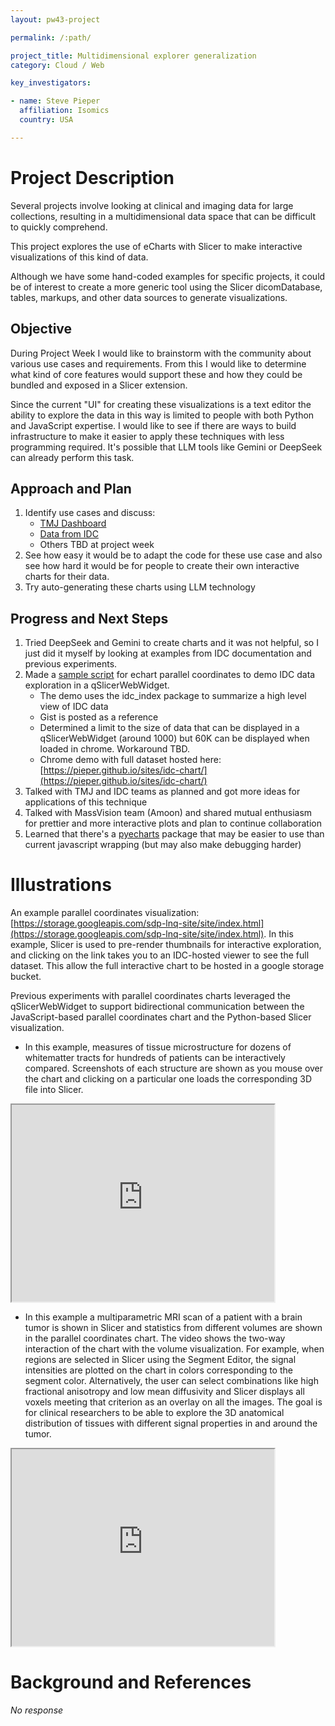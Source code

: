 ```yaml
---
layout: pw43-project

permalink: /:path/

project_title: Multidimensional explorer generalization
category: Cloud / Web

key_investigators:

- name: Steve Pieper
  affiliation: Isomics
  country: USA

---
```


# Project Description

<!-- Add a short paragraph describing the project. -->

Several projects involve looking at clinical and imaging data for large collections, resulting in a multidimensional data space that can be difficult to quickly comprehend.

This project explores the use of eCharts with Slicer to make interactive visualizations of this kind of data.

Although we have some hand-coded examples for specific projects, it could be of interest to create a more generic tool using the Slicer dicomDatabase, tables, markups, and other data sources to generate visualizations.


## Objective

<!-- Describe here WHAT you would like to achieve (what you will have as end result). -->

During Project Week I would like to brainstorm with the community about various use cases and requirements.  From this I would like to determine what kind of core features would support these and how they could be bundled and exposed in a Slicer extension.

Since the current "UI" for creating these visualizations is a text editor the ability to explore the data in this way is limited to people with both Python and JavaScript expertise.  I would like to see if there are ways to build infrastructure to make it easier to apply these techniques with less programming required.  It's possible that LLM tools like Gemini or DeepSeek can already perform this task.

## Approach and Plan

<!-- Describe here HOW you would like to achieve the objectives stated above. -->

1. Identify use cases and discuss:
    * [TMJ Dashboard]([url](https://projectweek.na-mic.org/PW43_2025_Montreal/Projects/ExtractionOfOrofacialPainComorbiditiesFromClinicalNotesUsingLargeLanguageModels/))
    * [Data from IDC]([url](https://projectweek.na-mic.org/PW43_2025_Montreal/Projects/UsingIdcAndAiForHypothesesExplorationInTheNlstCohort/))
    * Others TBD at project week
2. See how easy it would be to adapt the code for these use case and also see how hard it would be for people to create their own interactive charts for their data.
3. Try auto-generating these charts using LLM technology


## Progress and Next Steps

1. Tried DeepSeek and Gemini to create charts and it was not helpful, so I just did it myself by looking at examples from IDC documentation and previous experiments.
2. Made a [sample script](https://gist.github.com/pieper/04b72eb1a60192a33c207fb73d9f7170) for echart parallel coordinates to demo IDC data exploration in a qSlicerWebWidget.
    * The demo uses the idc_index package to summarize a high level view of IDC data
    * Gist is posted as a reference
    * Determined a limit to the size of data that can be displayed in a qSlicerWebWidget (around 1000) but 60K can be displayed when loaded in chrome.  Workaround TBD.
    * Chrome demo with full dataset hosted here: [https://pieper.github.io/sites/idc-chart/](https://pieper.github.io/sites/idc-chart/)
3. Talked with TMJ and IDC teams as planned and got more ideas for applications of this technique
4. Talked with MassVision team (Amoon) and shared mutual enthusiasm for prettier and more interactive plots and plan to continue collaboration
5. Learned that there's a [pyecharts](https://pyecharts.org/#/) package that may be easier to use than current javascript wrapping (but may also make debugging harder)


# Illustrations

<!-- Add pictures and links to videos that demonstrate what has been accomplished. -->


An example parallel coordinates visualization: [https://storage.googleapis.com/sdp-lnq-site/site/index.html](https://storage.googleapis.com/sdp-lnq-site/site/index.html).
In this example, Slicer is used to pre-render thumbnails for interactive exploration, and clicking on the link takes you to an IDC-hosted viewer to see the full dataset.  This allow the full interactive chart to be hosted in a google storage bucket.

Previous experiments with parallel coordinates charts leveraged the qSlicerWebWidget to support bidirectional communication between the JavaScript-based parallel coordinates chart and the Python-based Slicer visualization.

* In this example, measures of tissue microstructure for dozens of whitematter tracts for hundreds of patients can be interactively compared.  Screenshots of each structure are shown as you mouse over the chart and clicking on a particular one loads the corresponding 3D file into Slicer.

<iframe width="420" height="315" src="https://www.youtube.com/embed/I4bytomQrao">
 </iframe>

* In this example a multiparametric MRI scan of a patient with a brain tumor is shown in Slicer and statistics from different volumes are shown in the parallel coordinates chart.  The video shows the two-way interaction of the chart with the volume visualization.  For example, when regions are selected in Slicer using the Segment Editor, the signal intensities are plotted on the chart in colors corresponding to the segment color.  Alternatively, the user can select combinations like high fractional anisotropy and low mean diffusivity and Slicer displays all voxels meeting that criterion as an overlay on all the images.  The goal is for clinical researchers to be able to explore the 3D anatomical distribution of tissues with different signal properties in and around the tumor.

<iframe width="420" height="315" src="https://www.youtube.com/embed/Y4MyThyeIPs">
 </iframe>



# Background and References

<!-- If you developed any software, include link to the source code repository.
     If possible, also add links to sample data, and to any relevant publications. -->


_No response_


